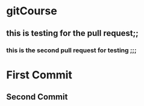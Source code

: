 # gitCourse


## this is testing for the pull request;;

### this is the second pull request for testing ;;;

# First Commit
## Second Commit
